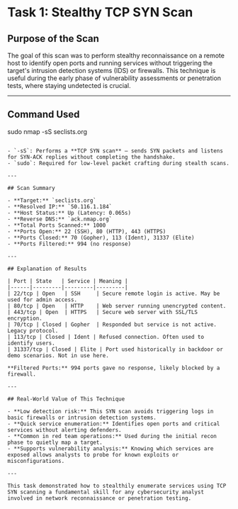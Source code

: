 # Task 1: Stealthy TCP SYN Scan

## Purpose of the Scan
The goal of this scan was to perform stealthy reconnaissance on a remote host to identify open ports and running services without triggering the target's intrusion detection systems (IDS) or firewalls. This technique is useful during the early phase of vulnerability assessments or penetration tests, where staying undetected is crucial.

---

## Command Used

sudo nmap -sS seclists.org
```

- `-sS`: Performs a **TCP SYN scan** — sends SYN packets and listens for SYN-ACK replies without completing the handshake.
- `sudo`: Required for low-level packet crafting during stealth scans.

---

## Scan Summary

- **Target:** `seclists.org`
- **Resolved IP:** `50.116.1.184`
- **Host Status:** Up (Latency: 0.065s)
- **Reverse DNS:** `ack.nmap.org`
- **Total Ports Scanned:** 1000
- **Ports Open:** 22 (SSH), 80 (HTTP), 443 (HTTPS)
- **Ports Closed:** 70 (Gopher), 113 (Ident), 31337 (Elite)
- **Ports Filtered:** 994 (no response)

---

## Explanation of Results

| Port | State   | Service | Meaning |
|------|---------|---------|---------|
| 22/tcp | Open   | SSH     | Secure remote login is active. May be used for admin access. 
| 80/tcp | Open   | HTTP    | Web server running unencrypted content. 
| 443/tcp | Open  | HTTPS   | Secure web server with SSL/TLS encryption. 
| 70/tcp | Closed | Gopher  | Responded but service is not active. Legacy protocol. 
| 113/tcp | Closed | Ident | Refused connection. Often used to identify users. 
| 31337/tcp | Closed | Elite | Port used historically in backdoor or demo scenarios. Not in use here. 

**Filtered Ports:** 994 ports gave no response, likely blocked by a firewall.

---

## Real-World Value of This Technique

- **Low detection risk:** This SYN scan avoids triggering logs in basic firewalls or intrusion detection systems.
- **Quick service enumeration:** Identifies open ports and critical services without alerting defenders.
- **Common in red team operations:** Used during the initial recon phase to quietly map a target.
- **Supports vulnerability analysis:** Knowing which services are exposed allows analysts to probe for known exploits or misconfigurations.

---

This task demonstrated how to stealthily enumerate services using TCP SYN scanning a fundamental skill for any cybersecurity analyst involved in network reconnaissance or penetration testing.
